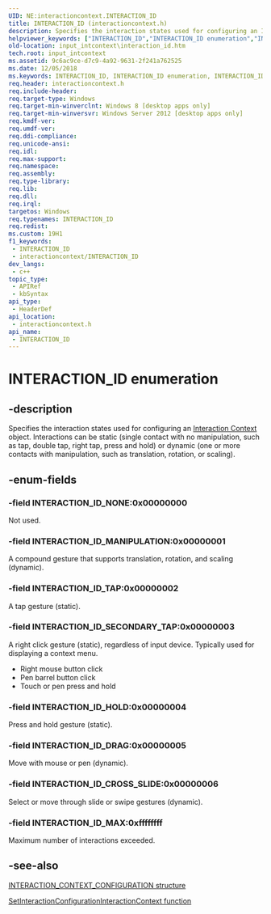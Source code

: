 ```yaml
---
UID: NE:interactioncontext.INTERACTION_ID
title: INTERACTION_ID (interactioncontext.h)
description: Specifies the interaction states used for configuring an Interaction Context object.
helpviewer_keywords: ["INTERACTION_ID","INTERACTION_ID enumeration","INTERACTION_ID_CROSS_SLIDE","INTERACTION_ID_DRAG","INTERACTION_ID_HOLD","INTERACTION_ID_MANIPULATION","INTERACTION_ID_MAX","INTERACTION_ID_NONE","INTERACTION_ID_SECONDARY_TAP","INTERACTION_ID_TAP","input_intcontext.interaction_id","interactioncontext.interaction_id","interactioncontext/INTERACTION_ID","interactioncontext/INTERACTION_ID_CROSS_SLIDE","interactioncontext/INTERACTION_ID_DRAG","interactioncontext/INTERACTION_ID_HOLD","interactioncontext/INTERACTION_ID_MANIPULATION","interactioncontext/INTERACTION_ID_MAX","interactioncontext/INTERACTION_ID_NONE","interactioncontext/INTERACTION_ID_SECONDARY_TAP","interactioncontext/INTERACTION_ID_TAP"]
old-location: input_intcontext\interaction_id.htm
tech.root: input_intcontext
ms.assetid: 9c6ac9ce-d7c9-4a92-9631-2f241a762525
ms.date: 12/05/2018
ms.keywords: INTERACTION_ID, INTERACTION_ID enumeration, INTERACTION_ID_CROSS_SLIDE, INTERACTION_ID_DRAG, INTERACTION_ID_HOLD, INTERACTION_ID_MANIPULATION, INTERACTION_ID_MAX, INTERACTION_ID_NONE, INTERACTION_ID_SECONDARY_TAP, INTERACTION_ID_TAP, input_intcontext.interaction_id, interactioncontext.interaction_id, interactioncontext/INTERACTION_ID, interactioncontext/INTERACTION_ID_CROSS_SLIDE, interactioncontext/INTERACTION_ID_DRAG, interactioncontext/INTERACTION_ID_HOLD, interactioncontext/INTERACTION_ID_MANIPULATION, interactioncontext/INTERACTION_ID_MAX, interactioncontext/INTERACTION_ID_NONE, interactioncontext/INTERACTION_ID_SECONDARY_TAP, interactioncontext/INTERACTION_ID_TAP
req.header: interactioncontext.h
req.include-header: 
req.target-type: Windows
req.target-min-winverclnt: Windows 8 [desktop apps only]
req.target-min-winversvr: Windows Server 2012 [desktop apps only]
req.kmdf-ver: 
req.umdf-ver: 
req.ddi-compliance: 
req.unicode-ansi: 
req.idl: 
req.max-support: 
req.namespace: 
req.assembly: 
req.type-library: 
req.lib: 
req.dll: 
req.irql: 
targetos: Windows
req.typenames: INTERACTION_ID
req.redist: 
ms.custom: 19H1
f1_keywords:
 - INTERACTION_ID
 - interactioncontext/INTERACTION_ID
dev_langs:
 - c++
topic_type:
 - APIRef
 - kbSyntax
api_type:
 - HeaderDef
api_location:
 - interactioncontext.h
api_name:
 - INTERACTION_ID
---
```


# INTERACTION_ID enumeration


## -description

Specifies the interaction states used for configuring an [Interaction Context](../_input_intcontext/index.md) object. Interactions can be static (single contact with no manipulation, such as tap, double tap, right tap, press and hold) or dynamic (one or more contacts with manipulation, such as translation, rotation, or scaling).

## -enum-fields

### -field INTERACTION_ID_NONE:0x00000000

Not used.

### -field INTERACTION_ID_MANIPULATION:0x00000001

A compound gesture that supports translation, rotation, and scaling (dynamic).

### -field INTERACTION_ID_TAP:0x00000002

A tap gesture (static).

### -field INTERACTION_ID_SECONDARY_TAP:0x00000003

A right click gesture (static), regardless of input device. Typically used for displaying a context menu.

<ul>
<li>Right mouse button click</li>
<li>Pen barrel button click</li>
<li>Touch or pen press and hold</li>
</ul>

### -field INTERACTION_ID_HOLD:0x00000004

Press and hold gesture (static).

### -field INTERACTION_ID_DRAG:0x00000005

Move with mouse or pen (dynamic).

### -field INTERACTION_ID_CROSS_SLIDE:0x00000006

Select or move through slide or swipe gestures (dynamic).

### -field INTERACTION_ID_MAX:0xffffffff

Maximum number of interactions exceeded.

## -see-also

[INTERACTION_CONTEXT_CONFIGURATION structure](ns-interactioncontext-interaction_context_configuration.md)







[SetInteractionConfigurationInteractionContext function](nf-interactioncontext-setinteractionconfigurationinteractioncontext.md)
